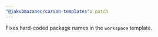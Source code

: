 ```yaml
---
"@jakubmazanec/carson-templates": patch
---
```


Fixes hard-coded package names in the `workspace` template.
